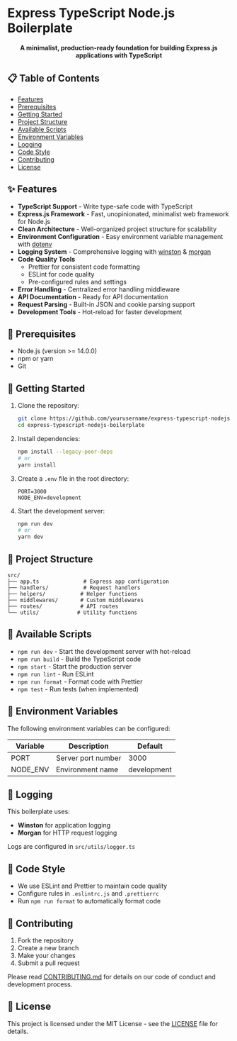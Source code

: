 # Express TypeScript Node.js Boilerplate

<p align="center">
  <b>A minimalist, production-ready foundation for building Express.js applications with TypeScript</b>
</p>

## 📋 Table of Contents
- [Features](#features)
- [Prerequisites](#prerequisites)
- [Getting Started](#getting-started)
- [Project Structure](#project-structure)
- [Available Scripts](#available-scripts)
- [Environment Variables](#environment-variables)
- [Logging](#logging)
- [Code Style](#code-style)
- [Contributing](#contributing)
- [License](#license)

## ✨ Features

- **TypeScript Support** - Write type-safe code with TypeScript
- **Express.js Framework** - Fast, unopinionated, minimalist web framework for Node.js
- **Clean Architecture** - Well-organized project structure for scalability
- **Environment Configuration** - Easy environment variable management with [dotenv](https://www.npmjs.com/package/dotenv)
- **Logging System** - Comprehensive logging with [winston](https://www.npmjs.com/package/winston) & [morgan](https://www.npmjs.com/package/morgan)
- **Code Quality Tools**
  - Prettier for consistent code formatting
  - ESLint for code quality
  - Pre-configured rules and settings
- **Error Handling** - Centralized error handling middleware
- **API Documentation** - Ready for API documentation
- **Request Parsing** - Built-in JSON and cookie parsing support
- **Development Tools** - Hot-reload for faster development

## 🔧 Prerequisites

- Node.js (version >= 14.0.0)
- npm or yarn
- Git

## 🚀 Getting Started

1. Clone the repository:
   ```bash
   git clone https://github.com/yourusername/express-typescript-nodejs-boilerplate.git
   cd express-typescript-nodejs-boilerplate
   ```

2. Install dependencies:
   ```bash
   npm install --legacy-peer-deps
   # or
   yarn install
   ```

3. Create a `.env` file in the root directory:
   ```env
   PORT=3000
   NODE_ENV=development
   ```

4. Start the development server:
   ```bash
   npm run dev
   # or
   yarn dev
   ```

## 📁 Project Structure

```
src/
├── app.ts              # Express app configuration
├── handlers/           # Request handlers
├── helpers/           # Helper functions
├── middlewares/       # Custom middlewares
├── routes/            # API routes
└── utils/            # Utility functions
```

## 📜 Available Scripts

- `npm run dev` - Start the development server with hot-reload
- `npm run build` - Build the TypeScript code
- `npm start` - Start the production server
- `npm run lint` - Run ESLint
- `npm run format` - Format code with Prettier
- `npm test` - Run tests (when implemented)

## 🔐 Environment Variables

The following environment variables can be configured:

| Variable    | Description           | Default     |
|-------------|--------------------|-------------|
| PORT        | Server port number | 3000        |
| NODE_ENV    | Environment name   | development |

## 📝 Logging

This boilerplate uses:
- **Winston** for application logging
- **Morgan** for HTTP request logging

Logs are configured in `src/utils/logger.ts`

## 💅 Code Style

- We use ESLint and Prettier to maintain code quality
- Configure rules in `.eslintrc.js` and `.prettierrc`
- Run `npm run format` to automatically format code

## 👥 Contributing

1. Fork the repository
2. Create a new branch
3. Make your changes
4. Submit a pull request

Please read [CONTRIBUTING.md](CONTRIBUTING.md) for details on our code of conduct and development process.

## 📄 License

This project is licensed under the MIT License - see the [LICENSE](LICENSE) file for details.
